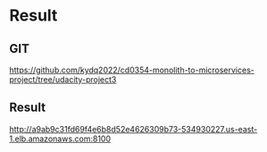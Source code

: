 # Result

## GIT

https://github.com/kydq2022/cd0354-monolith-to-microservices-project/tree/udacity-project3

## Result

http://a9ab9c31fd69f4e6b8d52e4626309b73-534930227.us-east-1.elb.amazonaws.com:8100

